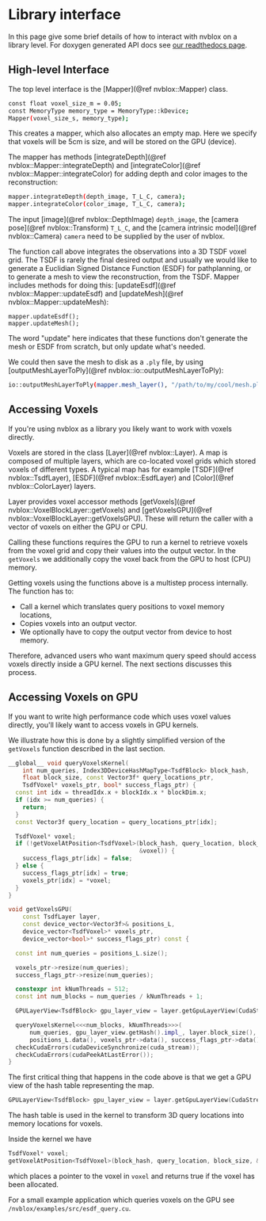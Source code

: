# Library interface

In this page give some brief details of how to interact with nvblox on a library level. For doxygen generated API docs see [our readthedocs page](https://nvblox.readthedocs.io/en/latest/index.html).

## High-level Interface

The top level interface is the [Mapper](@ref nvblox::Mapper) class.

```bash
const float voxel_size_m = 0.05;
const MemoryType memory_type = MemoryType::kDevice;
Mapper(voxel_size_s, memory_type);
```

This creates a mapper, which also allocates an empty map. Here we specify that voxels will be 5cm is size, and will be stored on the GPU (device).

The mapper has methods [integrateDepth](@ref nvblox::Mapper::integrateDepth) and [integrateColor](@ref nvblox::Mapper::integrateColor) for adding depth and color images to the reconstruction:

```bash
mapper.integrateDepth(depth_image, T_L_C, camera);
mapper.integrateColor(color_image, T_L_C, camera);
```

The input [image](@ref nvblox::DepthImage) `depth_image`, the [camera pose](@ref nvblox::Transform) `T_L_C`, and the [camera intrinsic model](@ref nvblox::Camera) `camera` need to be supplied by the user of nvblox.

The function call above integrates the observations into a 3D TSDF voxel grid.
The TSDF is rarely the final desired output and usually we would like to generate a Euclidian Signed Distance Function (ESDF) for pathplanning, or to generate a mesh to view the reconstruction, from the TSDF.
Mapper includes methods for doing this: [updateEsdf](@ref nvblox::Mapper::updateEsdf) and [updateMesh](@ref nvblox::Mapper::updateMesh):

```{.bash}
mapper.updateEsdf();
mapper.updateMesh();
```

The word "update" here indicates that these functions don't generate the mesh or ESDF from scratch, but only update what's needed.

We could then save the mesh to disk as a `.ply` file, by using [outputMeshLayerToPly](@ref nvblox::io::outputMeshLayerToPly):

```bash
io::outputMeshLayerToPly(mapper.mesh_layer(), "/path/to/my/cool/mesh.ply");
```

## Accessing Voxels

If you're using nvblox as a library you likely want to work with voxels directly.

Voxels are stored in the class [Layer](@ref nvblox::Layer). A map is composed of multiple layers, which are co-located voxel grids which stored voxels of different types.
A typical map has for example [TSDF](@ref nvblox::TsdfLayer), [ESDF](@ref nvblox::EsdfLayer) and [Color](@ref nvblox::ColorLayer) layers.

Layer provides voxel accessor methods [getVoxels](@ref nvblox::VoxelBlockLayer::getVoxels) and [getVoxelsGPU](@ref nvblox::VoxelBlockLayer::getVoxelsGPU). These will return the caller with a vector of voxels on either the GPU or CPU.

Calling these functions requires the GPU to run a kernel to retrieve voxels from the voxel grid and copy their values into the output vector.
In the `getVoxels` we additionally copy the voxel back from the GPU to host (CPU) memory.

Getting voxels using the functions above is a multistep process internally.
The function has to:
* Call a kernel which translates query positions to voxel memory locations, 
* Copies voxels into an output vector.
* We optionally have to copy the output vector from device to host memory.
 
Therefore, advanced users who want maximum query speed should access voxels directly inside a GPU kernel.
The next sections discusses this process.

## Accessing Voxels on GPU

If you want to write high performance code which uses voxel values directly, you'll likely want to access voxels in GPU kernels.

We illustrate how this is done by a slightly simplified version of the `getVoxels` function described in the last section.

```cpp
__global__ void queryVoxelsKernel(
    int num_queries, Index3DDeviceHashMapType<TsdfBlock> block_hash,
    float block_size, const Vector3f* query_locations_ptr,
    TsdfVoxel* voxels_ptr, bool* success_flags_ptr) {
  const int idx = threadIdx.x + blockIdx.x * blockDim.x;
  if (idx >= num_queries) {
    return;
  }
  const Vector3f query_location = query_locations_ptr[idx];

  TsdfVoxel* voxel;
  if (!getVoxelAtPosition<TsdfVoxel>(block_hash, query_location, block_size,
                                     &voxel)) {
    success_flags_ptr[idx] = false;
  } else {
    success_flags_ptr[idx] = true;
    voxels_ptr[idx] = *voxel;
  }
}

void getVoxelsGPU(
    const TsdfLayer layer,
    const device_vector<Vector3f>& positions_L,
    device_vector<TsdfVoxel>* voxels_ptr,
    device_vector<bool>* success_flags_ptr) const {

  const int num_queries = positions_L.size();

  voxels_ptr->resize(num_queries);
  success_flags_ptr->resize(num_queries);

  constexpr int kNumThreads = 512;
  const int num_blocks = num_queries / kNumThreads + 1;

  GPULayerView<TsdfBlock> gpu_layer_view = layer.getGpuLayerView(CudaStreamOwning());

  queryVoxelsKernel<<<num_blocks, kNumThreads>>>(
      num_queries, gpu_layer_view.getHash().impl_, layer.block_size(),
      positions_L.data(), voxels_ptr->data(), success_flags_ptr->data());
  checkCudaErrors(cudaDeviceSynchronize(cuda_stream));
  checkCudaErrors(cudaPeekAtLastError());
}
```

The first critical thing that happens in the code above is that we get a GPU view of the hash table representing the map.

```cpp
GPULayerView<TsdfBlock> gpu_layer_view = layer.getGpuLayerView(CudaStreamOwning())
```
The hash table is used in the kernel to transform 3D query locations into memory locations for voxels.

Inside the kernel we have
```cpp
TsdfVoxel* voxel;
getVoxelAtPosition<TsdfVoxel>(block_hash, query_location, block_size, &voxel);
```
which places a pointer to the voxel in `voxel` and returns true if the voxel has been allocated.

For a small example application which queries voxels on the GPU see `/nvblox/examples/src/esdf_query.cu`.

